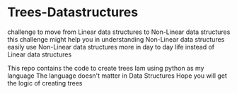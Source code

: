 # Trees-Datastructures
challenge to move from Linear data structures to Non-Linear data structures
this challenge might help you in understanding Non-Linear data structures easily
use Non-Linear data structures more in day to day life instead of Linear data structures

This repo contains the code to create trees
Iam using python as my language
The language doesn't matter in Data Structures
Hope you will get the logic of creating trees
